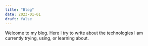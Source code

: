 ```yaml
---
title: "Blog"
date: 2023-01-01
draft: false
---
```


Welcome to my blog. Here I try to write about the technologies I am currently trying, using, or learning about.